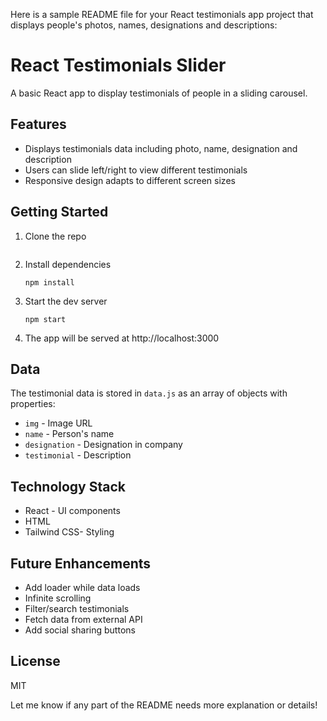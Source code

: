  Here is a sample README file for your React testimonials app project that displays people's photos, names, designations and descriptions:

# React Testimonials Slider

A basic React app to display testimonials of people in a sliding carousel.

## Features

- Displays testimonials data including photo, name, designation and description
- Users can slide left/right to view different testimonials  
- Responsive design adapts to different screen sizes

## Getting Started

1. Clone the repo
   ```

   ```
2. Install dependencies
   ```
   npm install
   ```
3. Start the dev server
   ```
   npm start
   ```
4. The app will be served at http://localhost:3000

## Data

The testimonial data is stored in `data.js` as an array of objects with properties:

- `img` - Image URL
- `name` - Person's name  
- `designation` - Designation in company
- `testimonial` - Description

## Technology Stack

- React - UI components
- HTML
- Tailwind CSS- Styling


## Future Enhancements

- Add loader while data loads
- Infinite scrolling 
- Filter/search testimonials
- Fetch data from external API
- Add social sharing buttons

## License

MIT

Let me know if any part of the README needs more explanation or details!
